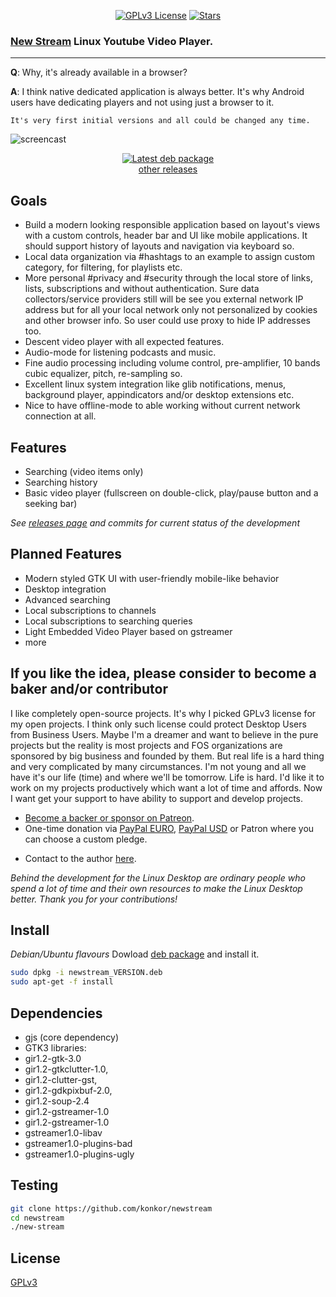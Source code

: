 <p align="center">
  <a href="https://github.com/konkor/newstream"><img src="https://img.shields.io/github/license/konkor/newstream.svg" alt="GPLv3 License"></a>
  <a href="https://github.com/konkor/newstream"><img src="https://img.shields.io/github/stars/konkor/newstream.svg?style=social&label=Star&style=flat-square" alt="Stars"></a><br>
</p>

### [New Stream](https://github.com/konkor/newstream) Linux Youtube Video Player.
-----
**Q**: Why, it's already available in a browser?

**A**: I think native dedicated application is always better. It's why Android users have dedicating players and not using just a browser to it.

`It's very first initial versions and all could be changed any time.`

![screencast](https://i.imgur.com/NZdkhYd.png)

<p align="center">
<a href="https://github.com/konkor/newstream/releases/download/v0.1.6/newstream_0.1.6-1_all.deb"><img src="https://i.imgur.com/Oe4O8bm.png" alt="Latest deb package" title="Ubuntu/Debian/Mint/Elementary..."></a></br>
<a href="https://github.com/konkor/newstream/releases/">other releases</a>
</p>

## Goals

* Build a modern looking responsible application based on layout's views with a custom controls, header bar and UI like mobile applications. It should support history of layouts and navigation via keyboard so.
* Local data organization via #hashtags to an example to assign custom category, for filtering, for playlists etc.
* More personal #privacy and #security through the local store of links, lists, subscriptions and without authentication. Sure data collectors/service providers still will be see you external network IP address but for all your local network only not personalized by cookies and other browser info. So user could use proxy to hide IP addresses too.
* Descent video player with all expected features.
* Audio-mode for listening podcasts and music.
* Fine audio processing including volume control, pre-amplifier, 10 bands cubic equalizer, pitch, re-sampling so.
* Excellent linux system integration like glib notifications, menus, background player, appindicators and/or desktop extensions etc.
* Nice to have offline-mode to able working without current network connection at all.

## Features

* Searching (video items only)
* Searching history
* Basic video player (fullscreen on double-click, play/pause button and a seeking bar)

<i>See [releases page](https://github.com/konkor/newstream/releases/) and commits for current status of the development</i>

## Planned Features
* Modern styled GTK UI with user-friendly mobile-like behavior
* Desktop integration
* Advanced searching
* Local subscriptions to channels
* Local subscriptions to searching queries
* Light Embedded Video Player based on gstreamer
* more

## If you like the idea, please consider to become a baker and/or contributor
  I like completely open-source projects. It's why I picked GPLv3 license for my open projects. I think only such license could protect Desktop Users from Business Users. Maybe I'm a dreamer and want to believe in the pure projects but the reality is most projects and FOS organizations are sponsored by big business and founded by them.
  But real life is a hard thing and very complicated by many circumstances. I'm not young and all we have it's our life (time) and where we'll be tomorrow. Life is hard. I'd like it to work on my projects productively which want a lot of time and affords. Now I want get your support to have ability to support and develop projects.

- [Become a backer or sponsor on Patreon](https://www.patreon.com/konkor).
- One-time donation via [PayPal EURO](https://www.paypal.com/cgi-bin/webscr?cmd=_s-xclick&hosted_button_id=WVAS5RXRMYVC4), [PayPal USD](https://www.paypal.com/cgi-bin/webscr?cmd=_s-xclick&hosted_button_id=HGAFMMMQ9MQJ2) or Patron where you can choose a custom pledge.

* Contact to the author [here](https://konkor.github.io/index.html#contact).

_Behind the development for the Linux Desktop are ordinary people who spend a lot of time and their own resources to make the Linux Desktop better. Thank you for your contributions!_

## Install

_Debian/Ubuntu flavours_
Dowload [deb package](https://github.com/konkor/newstream/releases/) and install it.

```sh
sudo dpkg -i newstream_VERSION.deb
sudo apt-get -f install
```

## Dependencies
* gjs (core dependency)
* GTK3 libraries:
 * gir1.2-gtk-3.0
 * gir1.2-gtkclutter-1.0,
 * gir1.2-clutter-gst,
 * gir1.2-gdkpixbuf-2.0,
 * gir1.2-soup-2.4
 * gir1.2-gstreamer-1.0
 * gir1.2-gstreamer-1.0
 * gstreamer1.0-libav
 * gstreamer1.0-plugins-bad
 * gstreamer1.0-plugins-ugly

## Testing

```sh
git clone https://github.com/konkor/newstream
cd newstream
./new-stream
```

## License

[GPLv3](https://www.gnu.org/licenses/gpl.html)

